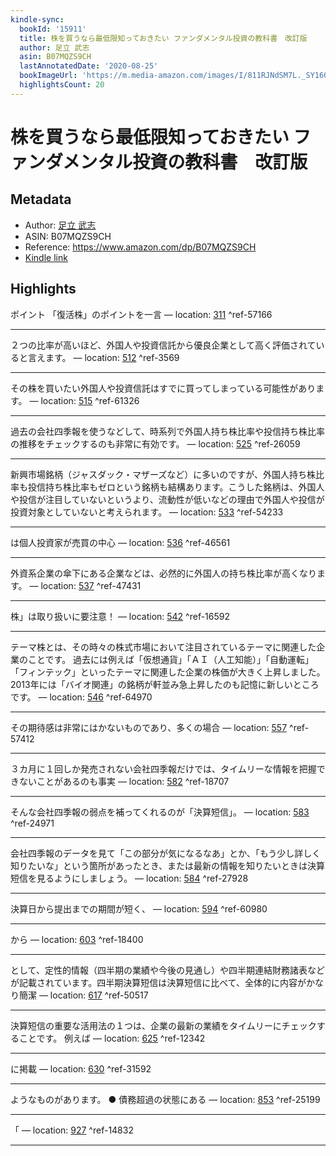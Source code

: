 ```yaml
---
kindle-sync:
  bookId: '15911'
  title: 株を買うなら最低限知っておきたい ファンダメンタル投資の教科書　改訂版
  author: 足立 武志
  asin: B07MQZS9CH
  lastAnnotatedDate: '2020-08-25'
  bookImageUrl: 'https://m.media-amazon.com/images/I/811RJNdSM7L._SY160.jpg'
  highlightsCount: 20
---
```

# 株を買うなら最低限知っておきたい ファンダメンタル投資の教科書　改訂版
## Metadata
* Author: [足立 武志](https://www.amazon.comundefined)
* ASIN: B07MQZS9CH
* Reference: https://www.amazon.com/dp/B07MQZS9CH
* [Kindle link](kindle://book?action=open&asin=B07MQZS9CH)

## Highlights
ポイント 「復活株」のポイントを一言 — location: [311](kindle://book?action=open&asin=B07MQZS9CH&location=311) ^ref-57166

---
２つの比率が高いほど、外国人や投資信託から優良企業として高く評価されていると言えます。 — location: [512](kindle://book?action=open&asin=B07MQZS9CH&location=512) ^ref-3569

---
その株を買いたい外国人や投資信託はすでに買ってしまっている可能性があります。 — location: [515](kindle://book?action=open&asin=B07MQZS9CH&location=515) ^ref-61326

---
過去の会社四季報を使うなどして、時系列で外国人持ち株比率や投信持ち株比率の推移をチェックするのも非常に有効です。 — location: [525](kindle://book?action=open&asin=B07MQZS9CH&location=525) ^ref-26059

---
新興市場銘柄（ジャスダック・マザーズなど）に多いのですが、外国人持ち株比率も投信持ち株比率もゼロという銘柄も結構あります。こうした銘柄は、外国人や投信が注目していないというより、流動性が低いなどの理由で外国人や投信が投資対象としていないと考えられます。 — location: [533](kindle://book?action=open&asin=B07MQZS9CH&location=533) ^ref-54233

---
は個人投資家が売買の中心 — location: [536](kindle://book?action=open&asin=B07MQZS9CH&location=536) ^ref-46561

---
外資系企業の傘下にある企業などは、必然的に外国人の持ち株比率が高くなります。 — location: [537](kindle://book?action=open&asin=B07MQZS9CH&location=537) ^ref-47431

---
株」は取り扱いに要注意！ — location: [542](kindle://book?action=open&asin=B07MQZS9CH&location=542) ^ref-16592

---
テーマ株とは、その時々の株式市場において注目されているテーマに関連した企業のことです。 過去には例えば「仮想通貨」「ＡＩ（人工知能）」「自動運転」「フィンテック」といったテーマに関連した企業の株価が大きく上昇しました。 2013年には「バイオ関連」の銘柄が軒並み急上昇したのも記憶に新しいところです。 — location: [546](kindle://book?action=open&asin=B07MQZS9CH&location=546) ^ref-64970

---
その期待感は非常にはかないものであり、多くの場合 — location: [557](kindle://book?action=open&asin=B07MQZS9CH&location=557) ^ref-57412

---
３カ月に１回しか発売されない会社四季報だけでは、タイムリーな情報を把握できないことがあるのも事実 — location: [582](kindle://book?action=open&asin=B07MQZS9CH&location=582) ^ref-18707

---
そんな会社四季報の弱点を補ってくれるのが「決算短信」。 — location: [583](kindle://book?action=open&asin=B07MQZS9CH&location=583) ^ref-24971

---
会社四季報のデータを見て「この部分が気になるなあ」とか、「もう少し詳しく知りたいな」という箇所があったとき、または最新の情報を知りたいときは決算短信を見るようにしましょう。 — location: [584](kindle://book?action=open&asin=B07MQZS9CH&location=584) ^ref-27928

---
決算日から提出までの期間が短く、 — location: [594](kindle://book?action=open&asin=B07MQZS9CH&location=594) ^ref-60980

---
から — location: [603](kindle://book?action=open&asin=B07MQZS9CH&location=603) ^ref-18400

---
として、定性的情報（四半期の業績や今後の見通し）や四半期連結財務諸表などが記載されています。四半期決算短信は決算短信に比べて、全体的に内容がかなり簡潔 — location: [617](kindle://book?action=open&asin=B07MQZS9CH&location=617) ^ref-50517

---
決算短信の重要な活用法の１つは、企業の最新の業績をタイムリーにチェックすることです。 例えば — location: [625](kindle://book?action=open&asin=B07MQZS9CH&location=625) ^ref-12342

---
に掲載 — location: [630](kindle://book?action=open&asin=B07MQZS9CH&location=630) ^ref-31592

---
ようなものがあります。 ● 債務超過の状態にある — location: [853](kindle://book?action=open&asin=B07MQZS9CH&location=853) ^ref-25199

---
「 — location: [927](kindle://book?action=open&asin=B07MQZS9CH&location=927) ^ref-14832

---
